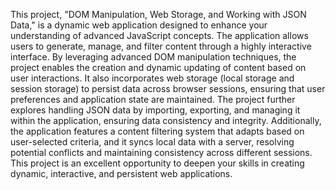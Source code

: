 This project, "DOM Manipulation, Web Storage, and Working with JSON Data," is a dynamic web application designed to enhance your understanding of advanced JavaScript concepts. 
The application allows users to generate, manage, and filter content through a highly interactive interface. 
By leveraging advanced DOM manipulation techniques, the project enables the creation and dynamic updating of content based on user interactions. 
It also incorporates web storage (local storage and session storage) to persist data across browser sessions, ensuring that user preferences and application state are maintained. 
The project further explores handling JSON data by importing, exporting, and managing it within the application, ensuring data consistency and integrity. 
Additionally, the application features a content filtering system that adapts based on user-selected criteria, and it syncs local data with a server, resolving potential conflicts and maintaining consistency across different sessions. 
This project is an excellent opportunity to deepen your skills in creating dynamic, interactive, and persistent web applications.

